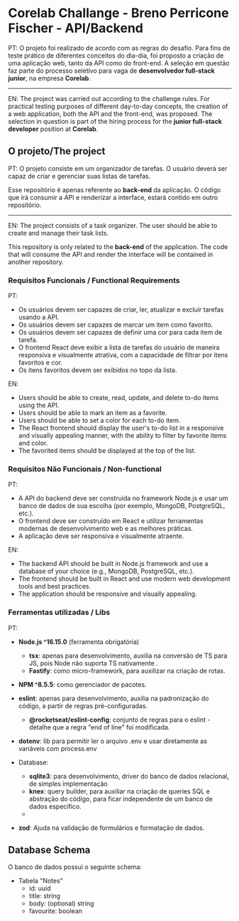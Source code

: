 # Corelab Challange - Breno Perricone Fischer - API/Backend

PT: O projeto foi realizado de acordo com as regras do desafio. Para fins de teste prático de diferentes conceitos do dia-dia, foi proposto a criação de uma aplicação web, tanto da API como do front-end. A seleção em questão faz parte do processo seletivo para vaga de <b>desenvolvedor full-stack junior</b>, na empresa <b>Corelab</b>.

----

EN: The project was carried out according to the challenge rules. For practical testing purposes of different day-to-day concepts, the creation of a web application, both the API and the front-end, was proposed. The selection in question is part of the hiring process for the <b>junior full-stack developer</b> position at <b>Corelab</b>.

## O projeto/The project

PT: O projeto consiste em um organizador de tarefas. O usuário deverá ser capaz de criar e gerenciar suas listas de tarefas. 

Esse repositório é apenas referente ao <b>back-end</b> da aplicação. O código que irá consumir a API e renderizar a interface, estará contido em outro repositório.

----

EN: The project consists of a task organizer. The user should be able to create and manage their task lists.

This repository is only related to the <b>back-end</b> of the application. The code that will consume the API and render the interface will be contained in another repository.

### Requisitos Funcionais / Functional Requirements

PT:
- Os usuários devem ser capazes de criar, ler, atualizar e excluir tarefas usando a API.
- Os usuários devem ser capazes de marcar um item como favorito.
- Os usuários devem ser capazes de definir uma cor para cada item de tarefa.
- O frontend React deve exibir a lista de tarefas do usuário de maneira responsiva e visualmente atrativa, com a capacidade de filtrar por itens favoritos e cor.
- Os itens favoritos devem ser exibidos no topo da lista.

EN:
- Users should be able to create, read, update, and delete to-do items using the API.
- Users should be able to mark an item as a favorite.
- Users should be able to set a color for each to-do item.
- The React frontend should display the user's to-do list in a responsive and visually appealing manner, with the ability to filter by favorite items and color.
- The favorited items should be displayed at the top of the list.

### Requisitos Não Funcionais / Non-functional 

PT: 
- A API do backend deve ser construída no framework Node.js e usar um banco de dados de sua escolha (por exemplo, MongoDB, PostgreSQL, etc.).
- O frontend deve ser construído em React e utilizar ferramentas modernas de desenvolvimento web e as melhores práticas.
- A aplicação deve ser responsiva e visualmente atraente.

EN: 
- The backend API should be built in Node.js framework and use a database of your choice (e.g., MongoDB, PostgreSQL, etc.).
- The frontend should be built in React and use modern web development tools and best practices.
- The application should be responsive and visually appealing.

### Ferramentas utilizadas / Libs

PT: 
- <b>Node.js ^16.15.0</b> (ferramenta obrigatória)
    - <b>tsx</b>: apenas para desenvolvimento, auxilia na conversão de TS para JS, pois Node não suporta TS nativamente .
    - <b>Fastify</b>: como micro-framework, para auxilizar na criação de rotas.

- <b>NPM ^8.5.5</b>: como gerenciador de pacotes.

- <b>eslint</b>: apenas para desenvolvimento, auxilia na padronização do código, a partir de regras pré-configuradas.
    - <b>@rocketseat/eslint-config</b>: conjunto de regras para o eslint - detalhe que a regra "end of line" foi modificada. 

- <b>dotenv</b>: lib para permitir ler o arquivo .env e usar diretamente as variáveis com process.env

- Database:
    - <b>sqlite3</b>: para desenvolvimento, driver do banco de dados relacional, de simples implementação
    - <b>knex</b>: query builder, para auxiliar na criação de queries SQL e abstração do código, para ficar independente de um banco de dados específico.
    - 

- <b>zod</b>: Ajuda na validação de formulários e formatação de dados.

## Database Schema

O banco de dados possui o seguinte schema:
- Tabela "Notes"
    - id: uuid
    - title: string
    - body: (optional) string
    - favourite: boolean

